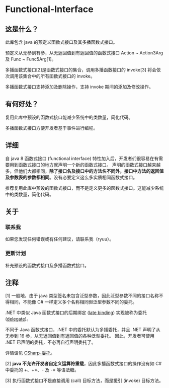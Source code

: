 # Functional-Interface

## 这是什么？

此库包含 java 的预定义函数式接口及其多播函数式接口。

预定义从无参到有参，从无返回值到有返回值的函数式接口 Action ~ Action3Arg 及 Func ~ Func5Arg[1]。

多播函数式接口[2]是函数式接口的集合，调用多播函数接口的 invoke[3] 将会依次调用该集合中的所有函数式接口的 invoke。

多播函数式接口支持添加及删除操作，支持 invoke 期间的添加及修改操作。

## 有何好处？

复用此库中预设的函数式接口能减少系统中的类数量，简化代码。

多播函数式接口方便开发者基于事件进行编程。

## 详细

自 java 8 函数式接口 (functional interface) 特性加入后，开发者们很容易在有需要用到函数式接口的地方就声明一个新的函数式接口。
声明的函数式接口越来越多，但他们大都相同，**除了接口名及接口中的方法名不同外，接口中方法的返回值及参数表的参数都相同**。没有必要定义这么多实质相同函数式接口。

推荐复用此库中预设的函数式接口，而不是定义更多的函数式接口。这能减少系统中的类数量，简化代码。

## 关于

### 联系我

如果您发现任何错误或有任何建议，请联系我（ryuu）。

### 更新计划

补充预设的函数式接口及多播函数式接口。

## 注释

[1] 一般地，由于 java 类型签名未包含泛型参数，因此泛型参数不同的接口名称不得相同，不能像 C# 一样定义多个名称相同但泛型参数不同的委托。

.NET 中类似 Java 函数式接口的后期绑定 ([late binding](https://en.wikipedia.org/wiki/Late_binding))
实现被称为委托 ([delegate](https://docs.microsoft.com/zh-cn/dotnet/csharp/delegate-class))。

不同于 Java 函数式接口，.NET 中的委托默认为多播委托，并且 .NET 声明了从无参到 16 参，从无返回值到有返回值的各种泛型委托。 因此，开发者可使用 .NET 已声明的委托，不必再自行声明委托了。

详情请见 [CSharp-委托](https://blog.ryuu64.top/CSharp-%E5%A7%94%E6%89%98/)。

[2] **java 不允许开发者自定义运算符重载**，因此多播函数式接口的操作没有如 C# 中委托的 +、+=、- 及 -= 等语法糖。

[3] 执行函数式接口不是直接调用 (call) 目标方法，而是援引 (invoke) 目标方法。